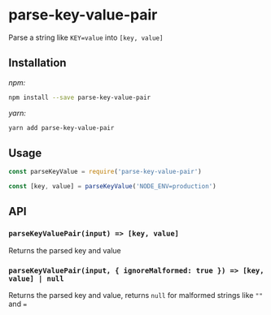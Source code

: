 # parse-key-value-pair

Parse a string like `KEY=value` into `[key, value]`

## Installation

_npm:_

```sh
npm install --save parse-key-value-pair
```

_yarn:_

```sh
yarn add parse-key-value-pair
```

## Usage

```js
const parseKeyValue = require('parse-key-value-pair')

const [key, value] = parseKeyValue('NODE_ENV=production')
```

## API

### `parseKeyValuePair(input) => [key, value]`

Returns the parsed key and value

### `parseKeyValuePair(input, { ignoreMalformed: true }) => [key, value] | null`

Returns the parsed key and value, returns `null` for malformed strings like `""` and `=`
